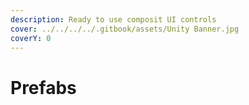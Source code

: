 ```yaml
---
description: Ready to use composit UI controls
cover: ../../../../.gitbook/assets/Unity Banner.jpg
coverY: 0
---
```


# Prefabs

